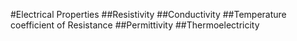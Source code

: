 #Electrical Properties
##Resistivity
##Conductivity
##Temperature coefficient of Resistance
##Permittivity
##Thermoelectricity